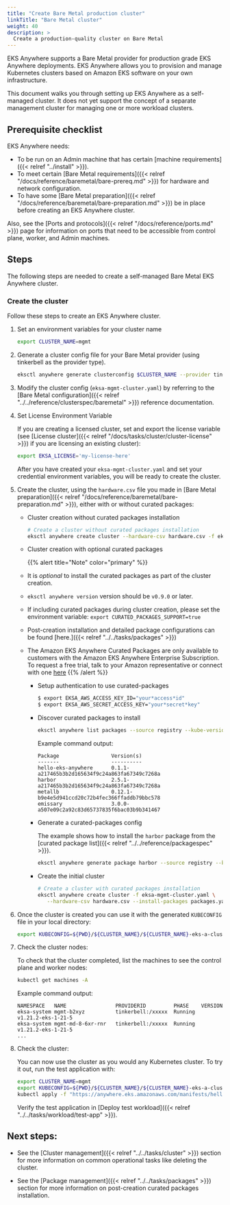 ```yaml
---
title: "Create Bare Metal production cluster"
linkTitle: "Bare Metal cluster" 
weight: 40
description: >
  Create a production-quality cluster on Bare Metal
---
```


EKS Anywhere supports a Bare Metal provider for production grade EKS Anywhere deployments.
EKS Anywhere allows you to provision and manage Kubernetes clusters based on Amazon EKS software on your own infrastructure.

This document walks you through setting up EKS Anywhere as a self-managed cluster.
It does not yet support the concept of a separate management cluster for managing one or more workload clusters.

## Prerequisite checklist

EKS Anywhere needs:

* To be run on an Admin machine that has certain [machine requirements]({{< relref "../install" >}}).
* To meet certain [Bare Metal requirements]({{< relref "/docs/reference/baremetal/bare-prereq.md" >}}) for hardware and network configuration.
* To have some [Bare Metal preparation]({{< relref "/docs/reference/baremetal/bare-preparation.md" >}}) be in place before creating an EKS Anywhere cluster.

Also, see the [Ports and protocols]({{< relref "/docs/reference/ports.md" >}}) page for information on ports that need to be accessible from control plane, worker, and Admin machines.

## Steps

The following steps are needed to create a self-managed Bare Metal EKS Anywhere cluster.

### Create the cluster

Follow these steps to create an EKS Anywhere cluster.

<!-- this content needs to be indented so the numbers are automatically incremented -->
1. Set an environment variables for your cluster name
   
   ```bash
   export CLUSTER_NAME=mgmt
   ```
1. Generate a cluster config file for your Bare Metal provider (using tinkerbell as the provider type).
   ```bash
   eksctl anywhere generate clusterconfig $CLUSTER_NAME --provider tinkerbell > eksa-mgmt-cluster.yaml
   ```

1. Modify the cluster config (`eksa-mgmt-cluster.yaml`) by referring to the [Bare Metal configuration]({{< relref "../../reference/clusterspec/baremetal" >}}) reference documentation.

1. Set License Environment Variable

   If you are creating a licensed cluster, set and export the license variable (see [License cluster]({{< relref "/docs/tasks/cluster/cluster-license" >}}) if you are licensing an existing cluster):

   ```bash
   export EKSA_LICENSE='my-license-here'
   ```

   After you have created your `eksa-mgmt-cluster.yaml` and set your credential environment variables, you will be ready to create the cluster.

1. Create the cluster, using the `hardware.csv` file you made in [Bare Metal preparation]({{< relref "/docs/reference/baremetal/bare-preparation.md" >}}),
   either with or without curated packages:
   - Cluster creation without curated packages installation
      ```bash
      # Create a cluster without curated packages installation
      eksctl anywhere create cluster --hardware-csv hardware.csv -f eksa-mgmt-cluster.yaml
      ```

   - Cluster creation with optional curated packages

     {{% alert title="Note" color="primary" %}}
   * It is *optional* to install the curated packages as part of the cluster creation.
   * `eksctl anywhere version` version should be `v0.9.0` or later.
   * If including curated packages during cluster creation, please set the environment variable: `export CURATED_PACKAGES_SUPPORT=true`
   * Post-creation installation and detailed package configurations can be found [here.]({{< relref "../../tasks/packages" >}})
   * The Amazon EKS Anywhere Curated Packages are only available to customers with the Amazon EKS Anywhere Enterprise Subscription. To request a free trial, talk to your Amazon representative or connect with one [here](https://aws.amazon.com/contact-us/sales-support-eks/)
     {{% /alert %}}
   
      * Setup authentication to use curated-packages
         ```bash
         $ export EKSA_AWS_ACCESS_KEY_ID="your*access*id"
         $ export EKSA_AWS_SECRET_ACCESS_KEY="your*secret*key"  
         ```

      * Discover curated packages to install
         ```bash
         eksctl anywhere list packages --source registry --kube-version 1.23
         ```
         Example command output:
         ```                 
         Package                 Version(s)                                       
         -------                 ----------                                       
         hello-eks-anywhere      0.1.1-a217465b3b2d165634f9c24a863fa67349c7268a   
         harbor                  2.5.1-a217465b3b2d165634f9c24a863fa67349c7268a   
         metallb                 0.12.1-b9e4e5d941ccd20c72b4fec366ffaddb79bbc578  
         emissary                3.0.0-a507e09c2a92c83d65737835f6bac03b9b341467
         ```
      * Generate a curated-packages config

         The example shows how to install the `harbor` package from the [curated package list]({{< relref "../../reference/packagespec" >}}).
         ```bash
         eksctl anywhere generate package harbor --source registry --kube-version 1.23 > packages.yaml
         ```

      * Create the initial cluster

         ```bash
         # Create a cluster with curated packages installation
         eksctl anywhere create cluster -f eksa-mgmt-cluster.yaml \
            --hardware-csv hardware.csv --install-packages packages.yaml
         ```

1. Once the cluster is created you can use it with the generated `KUBECONFIG` file in your local directory:

   ```bash
   export KUBECONFIG=${PWD}/${CLUSTER_NAME}/${CLUSTER_NAME}-eks-a-cluster.kubeconfig
   ```
1. Check the cluster nodes:

   To check that the cluster completed, list the machines to see the control plane and worker nodes:

   ```bash
   kubectl get machines -A
   ```

   Example command output:
   ```
   NAMESPACE   NAME                PROVIDERID         PHASE    VERSION
   eksa-system mgmt-b2xyz          tinkerbell:/xxxxx  Running  v1.21.2-eks-1-21-5
   eksa-system mgmt-md-8-6xr-rnr   tinkerbell:/xxxxx  Running  v1.21.2-eks-1-21-5
   ...
   ```

1. Check the cluster:

   You can now use the cluster as you would any Kubernetes cluster.
   To try it out, run the test application with:

   ```bash
   export CLUSTER_NAME=mgmt
   export KUBECONFIG=${PWD}/${CLUSTER_NAME}/${CLUSTER_NAME}-eks-a-cluster.kubeconfig
   kubectl apply -f "https://anywhere.eks.amazonaws.com/manifests/hello-eks-a.yaml"
   ```

   Verify the test application in [Deploy test workload]({{< relref "../../tasks/workload/test-app" >}}).

## Next steps:
* See the [Cluster management]({{< relref "../../tasks/cluster" >}}) section for more information on common operational tasks like deleting the cluster.

* See the [Package management]({{< relref "../../tasks/packages" >}}) section for more information on post-creation curated packages installation.

